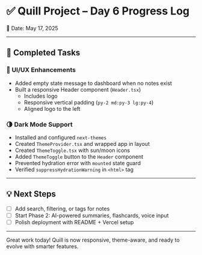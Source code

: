 # ✅ Quill Project – Day 6 Progress Log
📅 Date: May 17, 2025

---

## 🌟 Completed Tasks

### 🧱 UI/UX Enhancements
- Added empty state message to dashboard when no notes exist
- Built a responsive Header component (`Header.tsx`)
  - Includes logo
  - Responsive vertical padding (`py-2 md:py-3 lg:py-4`)
  - Aligned logo to the left

### 🌗 Dark Mode Support
- Installed and configured `next-themes`
- Created `ThemeProvider.tsx` and wrapped app in layout
- Created `ThemeToggle.tsx` with sun/moon icons
- Added `ThemeToggle` button to the `Header` component
- Prevented hydration error with `mounted` state guard
- Verified `suppressHydrationWarning` in `<html>` tag

---

## 💡 Next Steps

- [ ] Add search, filtering, or tags for notes
- [ ] Start Phase 2: AI-powered summaries, flashcards, voice input
- [ ] Polish deployment with README + Vercel setup

---

Great work today! Quill is now responsive, theme-aware, and ready to evolve with smarter features.
